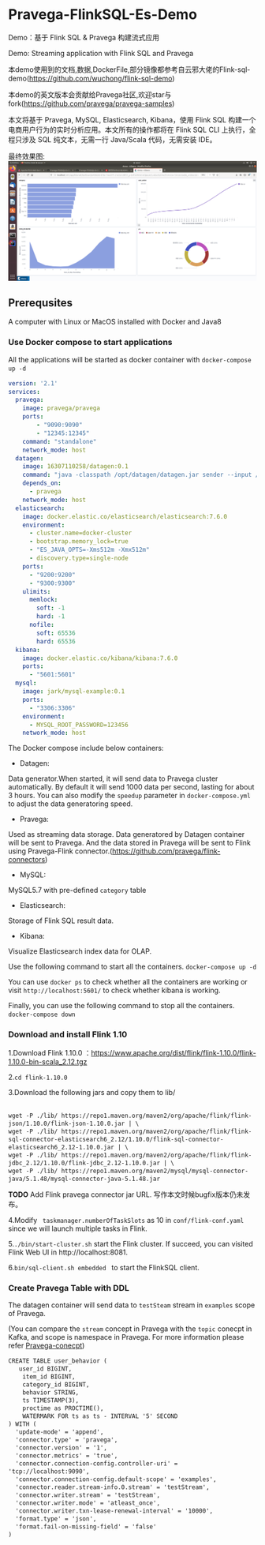 # Pravega-FlinkSQL-Es-Demo
Demo：基于 Flink SQL &amp; Pravega 构建流式应用

Demo: Streaming application with Flink SQL and Pravega

本demo使用到的文档,数据,DockerFile,部分镜像都参考自云邪大佬的Flink-sql-demo(https://github.com/wuchong/flink-sql-demo)

本demo的英文版本会贡献给Pravega社区,欢迎star与fork(https://github.com/pravega/pravega-samples)

本文将基于 Pravega, MySQL, Elasticsearch, Kibana，使用 Flink SQL 构建一个电商用户行为的实时分析应用。本文所有的操作都将在 Flink SQL CLI 上执行，全程只涉及 SQL 纯文本，无需一行 Java/Scala 代码，无需安装 IDE。

最终效果图:
![result](https://github.com/AlexanderChiuluvB/Pravega-FlinkSQL-Es-Demo/blob/master/pic/Screenshot%20from%202020-04-19%2000-07-37.png)

## Prerequsites

A computer with Linux or MacOS installed with Docker and Java8

### Use Docker compose to start applications

All the applications will be started as docker container with `docker-compose up -d`

```yaml
version: '2.1'
services:
  pravega:
    image: pravega/pravega
    ports:
        - "9090:9090"
        - "12345:12345"
    command: "standalone"
    network_mode: host
  datagen:
    image: 16307110258/datagen:0.1
    command: "java -classpath /opt/datagen/datagen.jar sender --input /opt/datagen/user_behavior.log --speedup 1000"
    depends_on:
      - pravega
    network_mode: host
  elasticsearch:
    image: docker.elastic.co/elasticsearch/elasticsearch:7.6.0
    environment:
      - cluster.name=docker-cluster
      - bootstrap.memory_lock=true
      - "ES_JAVA_OPTS=-Xms512m -Xmx512m"
      - discovery.type=single-node
    ports:
      - "9200:9200"
      - "9300:9300"
    ulimits:
      memlock:
        soft: -1
        hard: -1
      nofile:
        soft: 65536
        hard: 65536
  kibana:
    image: docker.elastic.co/kibana/kibana:7.6.0
    ports:
      - "5601:5601"
  mysql:
    image: jark/mysql-example:0.1
    ports:
      - "3306:3306"
    environment:
      - MYSQL_ROOT_PASSWORD=123456
    network_mode: host

```

The Docker compose include below containers:

* Datagen:

Data generator.When started, it will send data to Pravega cluster automatically. 
By default it will send 1000 data per second, lasting for about 3 hours. You can also
modify the `speedup` parameter in `docker-compose.yml` to adjust the data generatoring speed.

* Pravega:

Used as streaming data storage. Data generatored by Datagen container will be sent to Pravega.
And the data stored in Pravega will be sent to Flink using Pravega-Flink connector.(https://github.com/pravega/flink-connectors)

* MySQL:

MySQL5.7 with pre-defined `category` table

* Elasticsearch:

Storage of Flink SQL result data.

* Kibana:

Visualize Elasticsearch index data for OLAP.

Use the following command to start all the containers.
`docker-compose up -d`

You can use `docker ps` to check whether all the containers are working or visit ` http://localhost:5601/ ` to check
whether kibana is working.

Finally, you can use the following command to stop all the containers.
`docker-compose down`


### Download and install Flink 1.10

1.Download Flink 1.10.0 ：https://www.apache.org/dist/flink/flink-1.10.0/flink-1.10.0-bin-scala_2.12.tgz

2.`cd flink-1.10.0`

3.Download the following jars and copy them to lib/
```

wget -P ./lib/ https://repo1.maven.org/maven2/org/apache/flink/flink-json/1.10.0/flink-json-1.10.0.jar | \
wget -P ./lib/ https://repo1.maven.org/maven2/org/apache/flink/flink-sql-connector-elasticsearch6_2.12/1.10.0/flink-sql-connector-elasticsearch6_2.12-1.10.0.jar | \
wget -P ./lib/ https://repo1.maven.org/maven2/org/apache/flink/flink-jdbc_2.12/1.10.0/flink-jdbc_2.12-1.10.0.jar | \
wget -P ./lib/ https://repo1.maven.org/maven2/mysql/mysql-connector-java/5.1.48/mysql-connector-java-5.1.48.jar

```
**TODO**
Add Flink pravega connector jar URL. 写作本文时候bugfix版本仍未发布。

4.Modify ` taskmanager.numberOfTaskSlots` as 10 in `conf/flink-conf.yaml` since we will launch multiple tasks in Flink.

5.`./bin/start-cluster.sh` start the Flink cluster.
If succeed, you can visited Flink Web UI in http://localhost:8081.

6.`bin/sql-client.sh embedded ` to start the FlinkSQL client.


### Create Pravega Table with DDL

The datagen container will send data to `testSteam` stream in `examples` scope of Pravega.

(You can compare the `stream` concept in Pravega with the `topic` conecpt in Kafka, and scope is namespace in Pravega. For more
information please refer [Pravega-conecpt](http://pravega.io/docs/latest/pravega-concepts/))


```
CREATE TABLE user_behavior (
   user_id BIGINT,
    item_id BIGINT,
    category_id BIGINT,
    behavior STRING,
    ts TIMESTAMP(3),
    proctime as PROCTIME(),
    WATERMARK FOR ts as ts - INTERVAL '5' SECOND
) WITH (
  'update-mode' = 'append',
  'connector.type' = 'pravega',
  'connector.version' = '1',
  'connector.metrics' = 'true',
  'connector.connection-config.controller-uri' = 'tcp://localhost:9090',
  'connector.connection-config.default-scope' = 'examples',
  'connector.reader.stream-info.0.stream' = 'testStream',
  'connector.writer.stream' = 'testStream',
  'connector.writer.mode' = 'atleast_once',
  'connector.writer.txn-lease-renewal-interval' = '10000',
  'format.type' = 'json',
  'format.fail-on-missing-field' = 'false'
)
```




